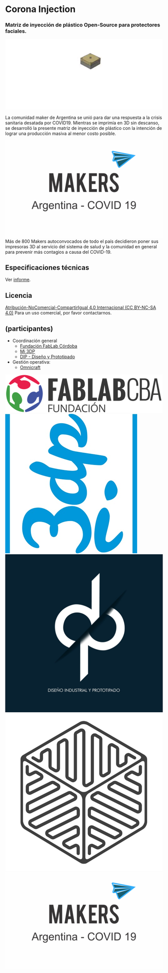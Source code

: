 # Corona Injection
### Matriz de inyección de plástico Open-Source para protectores faciales.

![Despiece](./img/despiece.gif)

La comunidad maker de Argentina se unió para dar una respuesta a la crisis sanitaria desatada por COVID19. Mientras se imprimía en 3D sin descanso, se desarrolló la presente matriz de inyección de plástico con la intención de lograr una producción masiva al menor costo posible.

![Makers Argentina](./img/mkrsArg.jpg)
Más de 800 Makers autoconvocados de todo el país decidieron poner sus impresoras 3D al servicio del sistema de salud y la comunidad en general para prevenir más contagios a causa del COVID-19.

## Especificaciones técnicas
Ver [informe](https://github.com/FabLabCordoba/matrizInyeccionCOVID19/blob/master/Informe.pdf).

## Licencia

[Atribución-NoComercial-CompartirIgual 4.0 Internacional (CC BY-NC-SA 4.0)](https://creativecommons.org/licenses/by-nc-sa/4.0/deed.es)
Para un uso comercial, por favor contactarnos.

## (participantes)
+ Coordinación general
    + [Fundación FabLab Córdoba](http://fablabcordoba.org)
    + [Mi 3DP](www.facebook.com/mi3dp)
    + [DIP - Diseño y Prototipado](mailto:dip3dcba@gmail.com)
+ Gestión operativa:
    + [Omnicraft](https://omnicraft3d.com/)
    
    
    
![FabLab Córdoba](./img/FabLab.jpg)
![Mi 3DP](./img/mi3dp.jpg)
![DIP](./img/dip.jpg)
![Omnicraft](./img/Omnicraft.jpeg)
![Makers Argentina](./img/mkrsArg.jpg)
